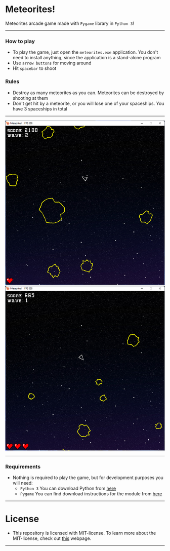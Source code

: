 # Meteorites!

Meteorites arcade game made with `Pygame` library in `Python 3`!

---

### How to play

- To play the game, just open the `meteorites.exe` application. You don't need to install anything, since the application is a stand-alone program
- Use `arrow buttons` for moving around
- Hit `spacebar` to shoot

### Rules

- Destroy as many meteorites as you can. Meteorites can be destroyed by shooting at them
- Don't get hit by a meteorite, or you will lose one of your spaceships. You have 3 spaceships in total

---

![Example image 1](.github/images/1.png)
![Example image 2](.github/images/2.png)

---

### Requirements

- Nothing is required to play the game, but for development purposes you will need:
  * `Python 3` You can download Python from [here](https://www.python.org/downloads/)
  * `Pygame` You can find download instructions for the module from [here](https://github.com/pygame/pygame)
    
---

# License
- This repository is licensed with MIT-license. To learn more about the MIT-license, check out [this](https://en.wikipedia.org/wiki/MIT_License) webpage.

---